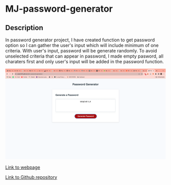 # MJ-password-generator

## Description

In password generator project, I have created function to get password option so I can gather the user's input which will include minimum of one criteria.
With user's input, password will be generate randomly.
To avoid unselected criteria that can appear in password, I made empty pasword, all charaters first and only user's input will be added in the password function.

![screen shot of the webpage](./assets/Screenshot%202023-11-28%20at%2000.24.04.png)



[Link to webpage](https://salala1005.github.io/MJ-password-generator/)

[Link to Github repository](https://github.com/Salala1005/MJ-password-generator)

